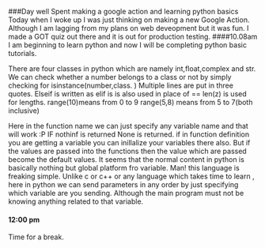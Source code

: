 ###Day well Spent making a google action and learning python basics
Today when I woke up I was just thinking on making a new Google Action. Although I am lagging from my plans on web deveopment but it was fun. I made a GOT quiz out there and it is out for production testing.
####10.08am
I am beginning to learn python and now I will be completing python basic tutorials.

There are four classes in python which are namely int,float,complex and str.
We can check whether a number belongs to a class or not by simply checking for isinstance(number,class. ) Multiple lines are put in three quotes.
Elseif is written as elif
is is also used in place of ==
len(z) is used for lengths.
range(10)means from 0 to 9
range(5,8) means from 5 to 7(both inclusive)


Here in the function name we can just specify any variable name and that will work :P
IF nothinf is returned None is returned.
if in function definition you are getting a variable you can inilIalize your variables there also. But if the values are passed into the functions then the value which are passed become the default values.
It seems that the normal content in python is basically nothing but global platform fro variable. Man! this language is freaking simple.
Unlike c or c++ or any language which takes time to learn , here in python we can send parameters in any order by just specifying which variable are you sending. Although the main program must not be knowing anything related to that variable.


#### 12:00 pm 
Time for a break.
